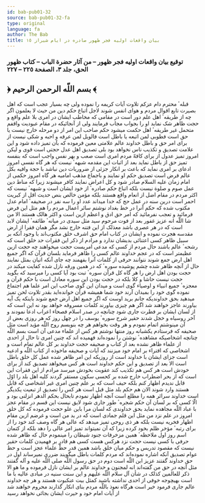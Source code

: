 ```yaml
---
id: bab-pub01-32
source: bab-pub01-32-fa
type: original
language: fa
author: The Bab
title: بيان واقعات اوليه فجر ظهور صادره در ايام شيراز ۱٥
---
```

### توقيع بيان واقعات اوليه فجر ظهور – من آثار حضرة الباب – كتاب ظهور الحق، جلد ۳، الصفحة ۲۲٥ – ۲۲۷

## ﴿ بسم اللّه الرحمن الرحيم ﴾

قبلهٴ محترم دام عزکم تلاوت آيات کريمه را نموده ولى چه بسيار عجب است که اهل بصيرت تابع اقوال مردم و هواى انفس شوند لاجل اتباع حکم دين من حيث لا يعلمون اگر چه از طريقهٴ اهل علم دور است در مقامى که مخاطب ايشان در امرى بلا علم واقع و حجت ظاهر شک نمايد او را بجواب مجاب فرمايند ولى از آنجائيکه در مقام عبوديت واقفم متحمل غير طريقهٴ اهل حکمت ميشود حکم صاحب اين امر از دو مرحله خارج نيست يا حق است فطوبى لمن اتبعه يا باطل است فالويل لمن عرفه و احبه و شکى نيست از براى امر حق و باطل خداوند عالم علامتى معين فرموده که بآن تميز داده شود و اين علامت تصديق و تکذيب ناس نخواهد بود بلى تصديق اهل عدل حجتى است قوى و ليکن امروز تميز عدول از براى کافهّ مردم امرى است صعب و بهر نفس واجب است که بنفسه تميز حق از باطل نمايد بعد از اثبات اين مقدمه شبههٴ نيست که هر گاه نفسى امروز ادعاى بر امرى نمايد که باعث بر انکار جزئى از ضروريات دين نباشد با حجة وافيه بکل عالم فرض است تصديق حکم او نمايند و باجماع مذهب اماميه هر گاه امروز حکمى از امام زمان عليه السلام صادر شود و کل اعراض نمايند کافر ميشوند زيرا که مناط دين عمل صوم و صلوة نيست بلکه اتباع حکم صادرهٴ از خود ايشان است و شبههٴ نيست که اکثر مردم در مقام اضل از انعام واقع هستند بلکه مؤمن خالص بنص حديث اقل از کبريت احمر است درين سنه در عمل حج که خدا ميداند عدد او را سه نفر در صحيفهٴ امام عدل مکتوب شده که حکم آنرا در خط بغداد نوشتم سائر اعمال مردم را هم مثل اين فرض فرمائيد و تعجب نفرمائيد که امر حق ادق و اعظم ازين است و اکثر هالک هستند الا من شا اللّه انه عزيز غفور بعد از فوت مرحوم سيد مثل سيدى در ميانهٴ طائفهٴ ايشان لابد است که در هر عصرى باشد معذلک از اين فتنه خارج نشد مگر همان فقرا از ارض مقدسه هجرت نموده و ايشان در کتاب امام حق اشرف خلق مکتوب‌اند با وجود آنکه بر سبيل ظاهر کسى اعتنائى بديشان ندارد و مرادم از ذکر اين فقرات حد خلق است که رشحهٴ عالم باشند حال مردم از کسى که مدعى امريست حجت ميخواهند چه حجت ازين عظيمتر است که در عجم خداوند عالم کسى را ظاهر فرمايد بلسان قرآن که اگر جميع اهل ارض جمع شوند نتوانند حرفى از کلمات آنرا بفهمند چه جاى آنکه اتيان بمثل نمايند حال از آنچه ظاهر شده چشم پوشيده سورهٴ که در همين ورقه نازل شده کفايت ميکند در حجت بودن اهل ارض را هر گاه کل قرآن سورهٴ تبت بود آيا کسى را ميرسيد که بگويد حجت نيست حاشا و کلا بلکه در حجت بودن اين سوره معادل است با حکم قرآن و معجزهٴ جميع انبياء و اوصياء گوى است و ميدان اين گوى صاحب اين امر علما هم اجتماع نموده گوى خود را بميدان آرند خود شما هميشه قرآن خوانده‌ايد بقدر تلاوت لحن تميز ميدهيد بحق خداونديکه جانم بريد اوست که اگر جميع اهل ارض جمع شوند باينکه يک آيه بياورند عاجز خواهند شد اگر هم چيزى بياورند کلمات مسروقه خواهد بود نه اين است که از لسان ايشان بر فطرت جارى شود چنانچه در صدر اسلام فصحاء اعراب ادعا نمودند و آخر روسياه و خجل شدند حقير شرح سورهٴ يوسف را در چهل روز که هر روزى بعض از آن مينوشتم اتمام نمودم و هر وقت بخواهم هر چه بنويسم روح اللّه مؤيد است مثل صحيفه که فرستادم يکشبانه روز منتها نوشتم هر کس از علماء مدعى آن است بسم اللّه چنانچه اشخاصيکه مشاهدهٴ نوشتن را نموده‌اند فهميده اند که چنين امرى تا حال از احدى از علماء ظاهر نشده بعد از کتاب و صحيفه حجت خداوند بر کل عالم تمام است و اشخاصى که افتراء بر امام خود ميزنند که آيات و صحيفه ماخوذه از کتاب اللّه و ادعيه است جزاى ايشان با خداوند است از روزيکه اين امر ظاهر شده عمل کل خلق باطل است الا بعد از تصديق و اين حکم خداوند است هر کس ميخواهد تصديق کند از براى خودش است هر کس هم تکذيب کند عقوبت بخودش ميرسد مرادم از اين فقرات اين است که از بحر اضطراب خارج شده بر کحسى سکون مستقر گردند کليه اهل بلد را اوّل قابل نديدم اظهار کنم بلکه حيف است که بر علم چنين امرى غير اشخاصى که قابل هستند وارد شوند الان هم حکم بلد مثل قبل است هر کس را تصديق از تبعيت يکديگر است خداوند سرائر همه را مطلع است آنچه اظهار نمودم تابحال بحکم الدهر انزلنى بود و الّا کسى که بر لسان آن حکم شجرهٴ طور جارى شود لايق نيست اين قسم در مقام عجز با عباد اللّه مجاهده نمايد بحق خداوندى که لسان مرا باين علو حجت فرموده که کل خلق امروز در علم نزد من مثل اين قلم جمادى است که در يد من است و غرضم ازين مقام اظهار فخريه نيست بلکه هر ذى روحى تميز ميدهد که عالى هر گاه وصف کند خود را از براى رتبهٴ مؤخر ظلم بخود کرده زيرا که آن نميتواند تميز امر عالى را دهد بلکه از کتمان اسم روز اول ملاحظهٴ همين مزخرفات جنود شيطان را مينمودم حال که ظاهر شده حرفى با کسى نيست حجت نزد هرکس هست کسى هم قادر بر فهميدن کلمات حقير نيست که مقصود تدريس و حکم ميان خلق باشد همين قدر حظّ علماء عجز است و حظ عوام تصديق آنکه اشاره نموده‌اند که مردم کلمات باطل ميگويند ضررى نميرساند اول در حق خداوند گفتند عزيز ابن اللّه است دوم در حق رسول اللّه صلى اللّه عليه و آله گفتند مثل آنچه در حق من گفته‌اند انه لمجنون و خداوند عالم بر ايشان نازل فرموده و ما هو الا ذکر للعالمين کذلک در شأن آل سلام اللّه عليهم و اين سنت سنيه در مبادى عاليه با ما است بهيچوجه خوفى از احدى نداشته باشيد کمثل بيت عنکبوت هستند و هر چه خداوند عالم جارى فرمود خير است هرگاه نعوذ باللّه مردم بناى انکار گذارند محروم خواهند شد از آيات امام خود و حيرت ايشان بجائى نخواهد رسيد